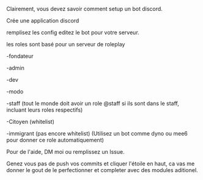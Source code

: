Clairement, vous devez savoir comment setup un bot discord. 

Crée une application discord


remplisez les config
editez le bot pour votre serveur. 

les roles sont basé pour un serveur de roleplay

-fondateur

-admin

-dev

-modo

-staff (tout le monde doit avoir un role @staff si ils sont dans le staff, incluant leurs roles respectifs)

-Citoyen (whitelist)

-immigrant (pas encore whitelist) (Utilisez un bot comme dyno ou mee6 pour donner ce role automatiquement)


Pour de l'aide, DM moi ou remplissez un Issue. 

Genez vous pas de push vos commits et cliquer l'étoile en haut, ca vas me donner le gout de le perfectionner et completer avec des modules aditionel. 
